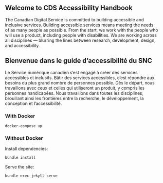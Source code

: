 ## Welcome to CDS Accessibility Handbook

The Canadian Digital Service is committed to building accessible and inclusive services. Building accessible services means meeting the needs of as many people as possible. From the start, we work with the people who will use a product, including people with disabilities. We are working across all disciplines — blurring the lines between research, development, design, and accessibility.

## Bienvenue dans le guide d’accessibilité du SNC 

Le Service numérique canadien s’est engagé à créer des services accessibles et inclusifs. Bâtir des services accessibles, c’est répondre aux besoins du plus grand nombre de personnes possible. Dès le départ, nous travaillons avec ceux et celles qui utiliseront un produit, y compris les personnes handicapées. Nous travaillons dans toutes les disciplines, brouillant ainsi les frontières entre la recherche, le développement, la conception et l’accessibilité.

### With Docker

```
docker-compose up
```

### Without Docker

Install dependencies:

```bash
bundle install
```

Serve the site:

```bash
bundle exec jekyll serve
```

